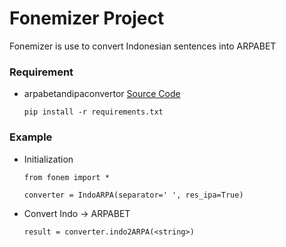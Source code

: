 # Fonemizer Project
Fonemizer is use to convert Indonesian sentences into ARPABET

### Requirement
- arpabetandipaconvertor [Source Code](https://github.com/chdzq/ARPAbetAndIPAConvertor)

  `pip install -r requirements.txt`


### Example
- Initialization

  `from fonem import *`
  
  `converter = IndoARPA(separator=' ', res_ipa=True)`
- Convert Indo -> ARPABET

  `result = converter.indo2ARPA(<string>)`
